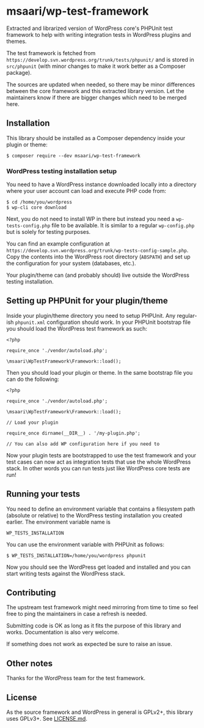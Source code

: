 # msaari/wp-test-framework

Extracted and librarized version of WordPress core's PHPUnit test framework to help with writing integration tests in WordPress plugins and themes.

The test framework is fetched from `https://develop.svn.wordpress.org/trunk/tests/phpunit/` and is stored in `src/phpunit` (with minor changes to make it work better as a Composer package).

The sources are updated when needed, so there may be minor differences between the core framework and this extracted library version. Let the maintainers know if there are bigger changes which need to be merged here.

## Installation

This library should be installed as a Composer dependency inside your plugin or theme:

    $ composer require --dev msaari/wp-test-framework
    
### WordPress testing installation setup

You need to have a WordPress instance downloaded locally into a directory where your user account can load and execute PHP code from:

    $ cd /home/you/wordpress
    $ wp-cli core download
    
Next, you do not need to install WP in there but instead you need a `wp-tests-config.php` file to be available. It is similar to a regular `wp-config.php` but is solely for testing purposes.

You can find an example configuration at `https://develop.svn.wordpress.org/trunk/wp-tests-config-sample.php`. Copy the contents into the WordPress root
directory (`ABSPATH`) and set up the configuration for your system (databases, etc.).

Your plugin/theme can (and probably should) live outside the WordPress testing installation.

## Setting up PHPUnit for your plugin/theme

Inside your plugin/theme directory you need to setup PHPUnit. Any regular-ish `phpunit.xml` configuration should work. In your PHPUnit bootstrap file you should load the WordPress test framework as such:

    <?php
    
    require_once './vendor/autoload.php';
    
    \msaari\WpTestFramework\Framework::load();

Then you should load your plugin or theme. In the same bootstrap file you can do the following:

    <?php
    
    require_once './vendor/autoload.php';
    
    \msaari\WpTestFramework\Framework::load();
    
    // Load your plugin
    
    require_once dirname(__DIR__) . '/my-plugin.php';
    
    // You can also add WP configuration here if you need to
    
Now your plugin tests are bootstrapped to use the test framework and your test cases can now act as integration tests that use the whole WordPress stack. In other words you can run tests just like WordPress core tests are run!

## Running your tests

You need to define an environment variable that contains a filesystem path (absolute or relative) to the WordPress testing installation you created earlier. The environment variable name is

    WP_TESTS_INSTALLATION
    
You can use the environment variable with PHPUnit as follows:

    $ WP_TESTS_INSTALLATION=/home/you/wordpress phpunit
    
Now you should see the WordPress get loaded and installed and you can start writing tests against the WordPress stack.

## Contributing

The upstream test framework might need mirroring from time to time so feel free to ping the maintainers in case a refresh is needed.

Submitting code is OK as long as it fits the purpose of this library and works. Documentation is also very welcome.

If something does not work as expected be sure to raise an issue.

## Other notes

Thanks for the WordPress team for the test framework.

## License

As the source framework and WordPress in general is GPLv2+, this library uses GPLv3+. See [LICENSE.md](LICENSE.md).
